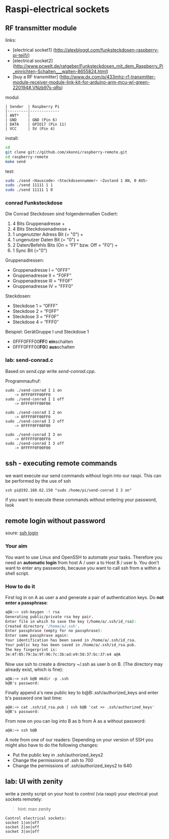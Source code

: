 # Raspi-electrical sockets


## RF transmitter module
links:
* [electrical socket1] (http://alexbloggt.com/funksteckdosen-raspberry-pi-teil1/)
* [electrical socket2] (http://www.pcwelt.de/ratgeber/Funksteckdosen_mit_dem_Raspberry_Pi_einrichten-Schalten___walten-8655824.html)
* [buy a RF transmitter] (http://www.dx.com/p/433mhz-rf-transmitter-module-receiver-module-link-kit-for-arduino-arm-mcu-wl-green-220194#.VNzb97s-qRs)


modul:

	| Sender  | Raspberry Pi
	|---------|-------------
	| ANT*    |
	| GND     | GND (Pin 6)
	| DATA    | GPIO17 (Pin 11)
	| VCC     | 5V (Pin 4)

install:
```bash
cd
git clone git://github.com/xkonni/raspberry-remote.git
cd raspberry-remote
make send
```

test:
```bash
sudo ./send <Hauscode> <Steckdosennummer> <Zustand 1 AN, 0 AUS>
sudo ./send 11111 1 1
sudo ./send 11111 1 0
```

### conrad Funksteckdose
Die Conrad Steckdosen sind folgendermaßen Codiert:

1. 4 Bits Gruppenadresse + 
1. 4 Bits Steckdosenadresse + 
1. 1 ungenutzter Adress Bit (= "0") + 
1. 1 ungenutzer Daten Bit (= "0") + 
1. 2 Daten/Befehls Bits (On = “FF” bzw. Off = "F0") + 
1. 1 Sync Bit (="0")

Gruppenadressen:
* Gruppenadresse I = "0FFF"
* Gruppenadresse II = "F0FF"
* Gruppenadresse III = "FF0F"
* Gruppenadresse IV = "FFF0"

Steckdosen:
* Steckdose 1 = “0FFF”
* Steckdose 2 = “F0FF”
* Steckdose 3 = “FF0F”
* Steckdose 4 = “FFF0″

Beispiel: GerätGruppe I und Steckdose 1
* 0FFF0FFF00**FF**0   **ein**schalten
* 0FFF0FFF00**F0**0   **aus**schalten


### lab: send-conrad.c
Based on *send.cpp* write *send-conrad.cpp*.

Programmaufruf:
```
sudo ./send-conrad I 1 on
	-> 0FFF0FFF00FF0
sudo ./send-conrad I 1 off
	-> 0FFF0FFF00F00

sudo ./send-conrad I 2 on
	-> 0FFFF0FF00FF0
sudo ./send-conrad I 2 off
	-> 0FFFF0FF00F00

sudo ./send-conrad I 3 on
	-> 0FFFFF0F00FF0
sudo ./send-conrad I 3 off
	-> 0FFFFF0F00F00
```

## ssh - executing remote commands
we want execute our send commands without login into our raspi.
This can be performed by the use of ssh

```
ssh pi@192.168.62.150 "sudo /home/pi/send-conrad I 3 on"
```

if you want to execute these commands without entering your password,
look 


## remote login without password
[ssh login]: http://linuxproblem.org/art_9.html

soure: [ssh login]

### Your aim
You want to use Linux and OpenSSH to automate your tasks. Therefore you need an
**automatic login** from host A / user a to Host B / user b. You don't want to 
enter any passwords, because you want to call ssh from a within a shell script.

### How to do it
First log in on A as user a and generate a pair of authentication keys. 
Do **not enter a passphrase**:


```bash
a@A:~> ssh-keygen -t rsa
Generating public/private rsa key pair.
Enter file in which to save the key (/home/a/.ssh/id_rsa): 
Created directory '/home/a/.ssh'.
Enter passphrase (empty for no passphrase): 
Enter same passphrase again: 
Your identification has been saved in /home/a/.ssh/id_rsa.
Your public key has been saved in /home/a/.ssh/id_rsa.pub.
The key fingerprint is:
3e:4f:05:79:3a:9f:96:7c:3b:ad:e9:58:37:bc:37:e4 a@A
```

Now use ssh to create a directory ~/.ssh as user b on B. 
(The directory may already exist, which is fine):

```
a@A:~> ssh b@B mkdir -p .ssh
b@B's password: 
```

Finally append a's new public key to b@B:.ssh/authorized_keys and enter 
b's password one last time:

```
a@A:~> cat .ssh/id_rsa.pub | ssh b@B 'cat >> .ssh/authorized_keys'
b@B's password: 
```
From now on you can log into B as b from A as a without password:
```
a@A:~> ssh b@B
```
A note from one of our readers: Depending on your version of SSH you might 
also have to do the following changes: 
* Put the public key in .ssh/authorized_keys2 
* Change the permissions of .ssh to 700 
* Change the permissions of .ssh/authorized_keys2 to 640

## lab: UI with zenity
write a zenity script on your host to control (via raspi) your electrical 
yout sockets remotely:

> hint: man zenity

	Control electrical sockets:
	socket 1|on|off
	socket 2|on|off
	socket 3|on|off

